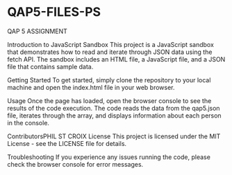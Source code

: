 # QAP5-FILES-PS
QAP 5 ASSIGNMENT

Introduction to JavaScript Sandbox
This project is a JavaScript sandbox that demonstrates how to read and iterate through JSON data using the fetch API. The sandbox includes an HTML file, a JavaScript file, and a JSON file that contains sample data.

Getting Started
To get started, simply clone the repository to your local machine and open the index.html file in your web browser.

Usage
Once the page has loaded, open the browser console to see the results of the code execution. The code reads the data from the qap5.json file, iterates through the array, and displays information about each person in the console.


ContributorsPHIL ST CROIX
License
This project is licensed under the MIT License - see the LICENSE file for details.

Troubleshooting
If you experience any issues running the code, please check the browser console for error messages.
